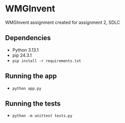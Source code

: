 # WMGInvent
WMGInvent assignment created for assignment 2, SDLC

## Dependencies 
- Python 3.13.1
- pip 24.3.1
- ```pip install -r requirements.txt```

## Running the app 
- ```python app.py```

## Running the tests 
- ```python -m unittest tests.py```

